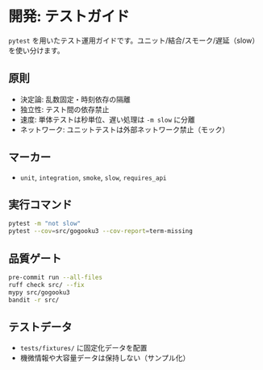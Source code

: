 # 開発: テストガイド

`pytest` を用いたテスト運用ガイドです。ユニット/結合/スモーク/遅延（slow）を使い分けます。

## 原則
- 決定論: 乱数固定・時刻依存の隔離
- 独立性: テスト間の依存禁止
- 速度: 単体テストは秒単位、遅い処理は `-m slow` に分離
- ネットワーク: ユニットテストは外部ネットワーク禁止（モック）

## マーカー
- `unit`, `integration`, `smoke`, `slow`, `requires_api`

## 実行コマンド
```bash
pytest -m "not slow"
pytest --cov=src/gogooku3 --cov-report=term-missing
```

## 品質ゲート
```bash
pre-commit run --all-files
ruff check src/ --fix
mypy src/gogooku3
bandit -r src/
```

## テストデータ
- `tests/fixtures/` に固定化データを配置
- 機微情報や大容量データは保持しない（サンプル化）

